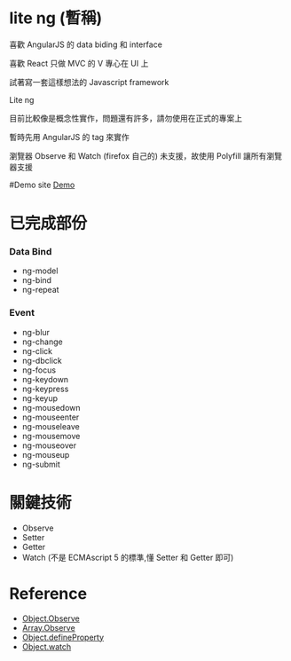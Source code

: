 # lite ng (暫稱)
喜歡 AngularJS 的 data biding 和 interface

喜歡 React 只做 MVC 的 V 專心在 UI 上

試著寫一套這樣想法的 Javascript framework

Lite ng

目前比較像是概念性實作，問題還有許多，請勿使用在正式的專案上

暫時先用 AngularJS 的 tag 來實作

瀏覽器 Observe  和 Watch (firefox 自己的) 未支援，故使用 Polyfill 讓所有瀏覽器支援

#Demo site
[Demo](https://ffbli666.github.io/lng/)

# 已完成部份
### Data Bind
* ng-model
* ng-bind
* ng-repeat

### Event
* ng-blur
* ng-change
* ng-click
* ng-dbclick
* ng-focus
* ng-keydown
* ng-keypress
* ng-keyup
* ng-mousedown
* ng-mouseenter
* ng-mouseleave
* ng-mousemove
* ng-mouseover
* ng-mouseup
* ng-submit

# 關鍵技術
* Observe
* Setter
* Getter
* Watch (不是 ECMAscript 5 的標準,懂 Setter 和 Getter 即可)



# Reference
* [Object.Observe](https://developer.mozilla.org/en-US/docs/Web/JavaScript/Reference/Global_Objects/Object/observe)
* [Array.Observe](https://developer.mozilla.org/en-US/docs/Web/JavaScript/Reference/Global_Objects/Array/observe)
* [Object.defineProperty](https://developer.mozilla.org/en-US/docs/Web/JavaScript/Reference/Global_Objects/Object/defineProperty)
* [Object.watch](https://developer.mozilla.org/en-US/docs/Web/JavaScript/Reference/Global_Objects/Object/watch)
